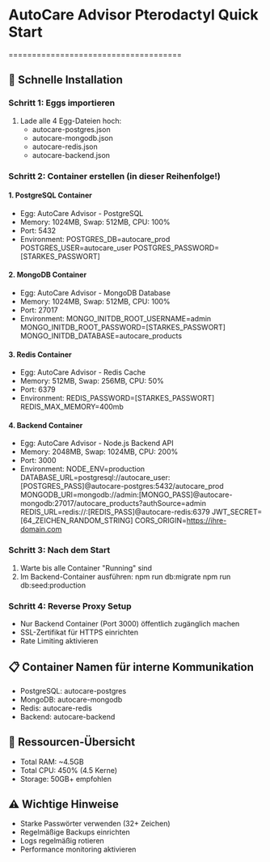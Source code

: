 # AutoCare Advisor Pterodactyl Quick Start

=====================================

## 🚀 Schnelle Installation

### Schritt 1: Eggs importieren

1. Lade alle 4 Egg-Dateien hoch:
   - autocare-postgres.json
   - autocare-mongodb.json
   - autocare-redis.json
   - autocare-backend.json

### Schritt 2: Container erstellen (in dieser Reihenfolge!)

#### 1. PostgreSQL Container

- Egg: AutoCare Advisor - PostgreSQL
- Memory: 1024MB, Swap: 512MB, CPU: 100%
- Port: 5432
- Environment:
  POSTGRES_DB=autocare_prod
  POSTGRES_USER=autocare_user
  POSTGRES_PASSWORD=[STARKES_PASSWORT]

#### 2. MongoDB Container

- Egg: AutoCare Advisor - MongoDB Database
- Memory: 1024MB, Swap: 512MB, CPU: 100%
- Port: 27017
- Environment:
  MONGO_INITDB_ROOT_USERNAME=admin
  MONGO_INITDB_ROOT_PASSWORD=[STARKES_PASSWORT]
  MONGO_INITDB_DATABASE=autocare_products

#### 3. Redis Container

- Egg: AutoCare Advisor - Redis Cache
- Memory: 512MB, Swap: 256MB, CPU: 50%
- Port: 6379
- Environment:
  REDIS_PASSWORD=[STARKES_PASSWORT]
  REDIS_MAX_MEMORY=400mb

#### 4. Backend Container

- Egg: AutoCare Advisor - Node.js Backend API
- Memory: 2048MB, Swap: 1024MB, CPU: 200%
- Port: 3000
- Environment:
  NODE_ENV=production
  DATABASE_URL=postgresql://autocare_user:[POSTGRES_PASS]@autocare-postgres:5432/autocare_prod
  MONGODB_URI=mongodb://admin:[MONGO_PASS]@autocare-mongodb:27017/autocare_products?authSource=admin
  REDIS_URL=redis://:[REDIS_PASS]@autocare-redis:6379
  JWT_SECRET=[64_ZEICHEN_RANDOM_STRING]
  CORS_ORIGIN=https://ihre-domain.com

### Schritt 3: Nach dem Start

1. Warte bis alle Container "Running" sind
2. Im Backend-Container ausführen:
   npm run db:migrate
   npm run db:seed:production

### Schritt 4: Reverse Proxy Setup

- Nur Backend Container (Port 3000) öffentlich zugänglich machen
- SSL-Zertifikat für HTTPS einrichten
- Rate Limiting aktivieren

## 📋 Container Namen für interne Kommunikation

- PostgreSQL: autocare-postgres
- MongoDB: autocare-mongodb
- Redis: autocare-redis
- Backend: autocare-backend

## 🔧 Ressourcen-Übersicht

- Total RAM: ~4.5GB
- Total CPU: 450% (4.5 Kerne)
- Storage: 50GB+ empfohlen

## ⚠️ Wichtige Hinweise

- Starke Passwörter verwenden (32+ Zeichen)
- Regelmäßige Backups einrichten
- Logs regelmäßig rotieren
- Performance monitoring aktivieren
